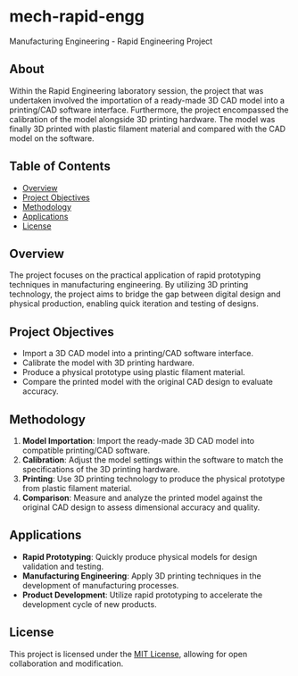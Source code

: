 # mech-rapid-engg
Manufacturing Engineering - Rapid Engineering Project

## About
Within the Rapid Engineering​ laboratory session, the project that was undertaken involved the importation of a ready-made 3D CAD model into a printing/CAD software interface. Furthermore, the project encompassed the calibration of the model alongside 3D printing hardware. The model was finally 3D printed with plastic filament material and compared with the CAD model on the software.  

## Table of Contents

- [Overview](#overview)
- [Project Objectives](#project-objectives)
- [Methodology](#methodology)
- [Applications](#applications)
- [License](#license)

## Overview

The project focuses on the practical application of rapid prototyping techniques in manufacturing engineering. By utilizing 3D printing technology, the project aims to bridge the gap between digital design and physical production, enabling quick iteration and testing of designs.

## Project Objectives

- Import a 3D CAD model into a printing/CAD software interface.
- Calibrate the model with 3D printing hardware.
- Produce a physical prototype using plastic filament material.
- Compare the printed model with the original CAD design to evaluate accuracy.

## Methodology

1. **Model Importation**: Import the ready-made 3D CAD model into compatible printing/CAD software.
2. **Calibration**: Adjust the model settings within the software to match the specifications of the 3D printing hardware.
3. **Printing**: Use 3D printing technology to produce the physical prototype from plastic filament material.
4. **Comparison**: Measure and analyze the printed model against the original CAD design to assess dimensional accuracy and quality.

## Applications

- **Rapid Prototyping**: Quickly produce physical models for design validation and testing.
- **Manufacturing Engineering**: Apply 3D printing techniques in the development of manufacturing processes.
- **Product Development**: Utilize rapid prototyping to accelerate the development cycle of new products.

## License

This project is licensed under the [MIT License](LICENSE), allowing for open collaboration and modification.
